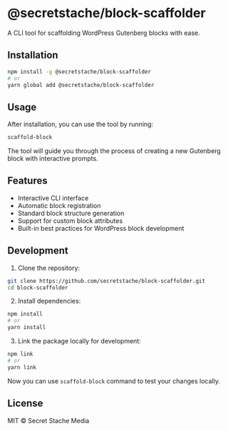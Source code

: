 # @secretstache/block-scaffolder

A CLI tool for scaffolding WordPress Gutenberg blocks with ease.

## Installation

```bash
npm install -g @secretstache/block-scaffolder
# or
yarn global add @secretstache/block-scaffolder
```

## Usage

After installation, you can use the tool by running:

```bash
scaffold-block
```

The tool will guide you through the process of creating a new Gutenberg block with interactive prompts.

## Features

- Interactive CLI interface
- Automatic block registration
- Standard block structure generation
- Support for custom block attributes
- Built-in best practices for WordPress block development

## Development

1. Clone the repository:
```bash
git clone https://github.com/secretstache/block-scaffolder.git
cd block-scaffolder
```

2. Install dependencies:
```bash
npm install
# or
yarn install
```

3. Link the package locally for development:
```bash
npm link
# or
yarn link
```

Now you can use `scaffold-block` command to test your changes locally.

## License

MIT © Secret Stache Media
